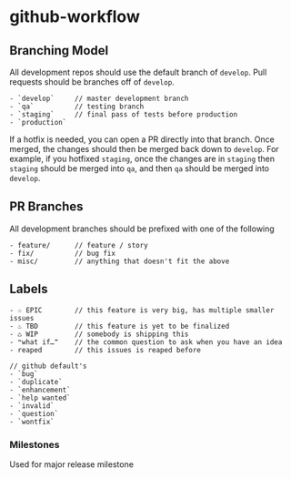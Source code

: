 github-workflow
===============

## Branching Model

All development repos should use the default branch of `develop`. Pull requests should be branches off of `develop`.

```
- `develop`     // master development branch
- `qa`          // testing branch
- `staging`     // final pass of tests before production
- `production`
```

If a hotfix is needed, you can open a PR directly into that branch. Once merged, the changes should then be merged back down to `develop`.
For example, if you hotfixed `staging`, once the changes are in `staging` then `staging` should be merged into `qa`, and then `qa` should be merged into `develop`.

## PR Branches

All development branches should be prefixed with one of the following

```
- feature/      // feature / story
- fix/          // bug fix
- misc/         // anything that doesn't fit the above
```

## Labels

```
- ☆ EPIC        // this feature is very big, has multiple smaller issues
- ♨︎ TBD         // this feature is yet to be finalized
- ♺ WIP         // somebody is shipping this
- ❝what if…❞    // the common question to ask when you have an idea
- reaped        // this issues is reaped before

// github default's 
- `bug`
- `duplicate`
- `enhancement`
- `help wanted`
- `invalid`
- `question`
- `wontfix`
```

### Milestones
Used for major release milestone
